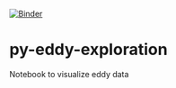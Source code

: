 [![Binder](https://mybinder.org/badge_logo.svg)](https://mybinder.org/v2/gh/py-eddy/py-eddy-exploration/HEAD)
# py-eddy-exploration
Notebook to visualize eddy data
